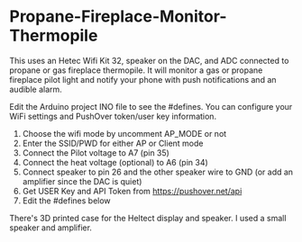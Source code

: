 # Propane-Fireplace-Monitor-Thermopile
This uses an Hetec Wifi Kit 32, speaker on the DAC, and ADC connected to propane or gas fireplace thermopile. It will monitor a gas or propane fireplace pilot light and notify your phone with push notifications and an audible alarm.

Edit the Arduino project INO file to see the #defines. You can configure your WiFi settings and PushOver token/user key information. 

   1) Choose the wifi mode by uncomment AP_MODE or not
   2) Enter the SSID/PWD for either AP or Client mode
   3) Connect the Pilot voltage to A7 (pin 35)
   4) Connect the heat voltage (optional) to A6 (pin 34)
   5) Connect speaker to pin 26 and the other speaker wire to GND (or add an amplifier since the DAC is quiet)
   6) Get USER Key and API Token from https://pushover.net/api
   7) Edit the #defines below

There's 3D printed case for the Heltect display and speaker. I used a small speaker and amplifier.
